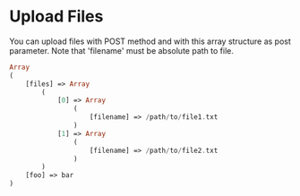 # Upload Files

You can upload files with POST method and with this array structure as post parameter. Note that 'filename' must be absolute path to file.


```php
Array
(
    [files] => Array
        (
            [0] => Array
                (
                    [filename] => /path/to/file1.txt
                )
            [1] => Array
                (
                    [filename] => /path/to/file2.txt
                )
        )
    [foo] => bar
)
```
